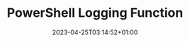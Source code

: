 ---
title: "PowerShell Logging Function"
description: 
date: 2023-04-25T03:14:52+01:00
image: 
math: 
license: 
hidden: false
comments: true
draft: true
---